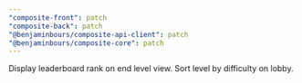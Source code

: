 ```yaml
---
"composite-front": patch
"composite-back": patch
"@benjaminbours/composite-api-client": patch
"@benjaminbours/composite-core": patch
---
```


Display leaderboard rank on end level view. Sort level by difficulty on lobby.
